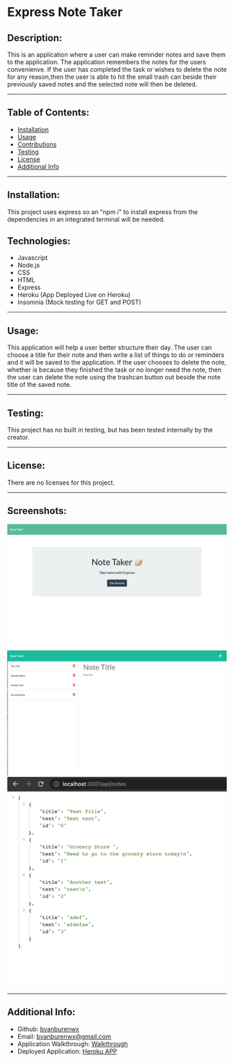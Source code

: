 # Express Note Taker

## Description:

This is an application where a user can make reminder notes and save them to the application. The application remembers the notes for the users convenienve. If the user has completed the task or wishes to delete the note for any reason,then the user is able to hit the small trash can beside their previously saved notes and the selected note will then be deleted. 

---

## Table of Contents:

- [Installation](#installation)
- [Usage](#usage)
- [Contributions](#contributions)
- [Testing](#testing)
- [License](#license)
- [Additional Info](#additional-info)

---

## Installation:

This project uses express so an "npm i" to install express from the dependencies in an integrated terminal will be needed. 


## Technologies: 

* Javascript
* Node.js
* CSS
* HTML
* Express
* Heroku (App Deployed Live on Heroku)
* Insomnia (Mock testing for GET and POST)

---

## Usage:

This application will help a user better structure their day. The user can choose a title for their note and then write a list of things to do or reminders and it will be saved to the application. If the user chooses to delete the note, whether is because they finished the task or no longer need the note, then the user can delete the note using the trashcan button out beside the note title of the saved note. 

---

## Testing:

This project has no built in testing, but has been tested internally by the creator.

---

## License:

There are no licenses for this project. 

---

## Screenshots:

![Note-Taker-Homepage](Assets/Note-taker-homepage.png) 
![Note-Taker-Client](Assets/Note-taker-client.png)
![Note-Taker-Api-JSON](Assets/Note-Taker-Api-JSON.png)


---

## Additional Info:
- Github: [bvanburenwx](https://github.com/bvanburenwx/Express-Note-Taker)
- Email: bvanburenwx@gmail.com
- Application Walkthrough: [Walkthrough](https://drive.google.com/file/d/1fwrjEsY3YGjq8e9RnnNptHWoKeJYv30_/view)
- Deployed Application: [Heroku APP](https://bvanburen-express-note-taker.herokuapp.com/)

